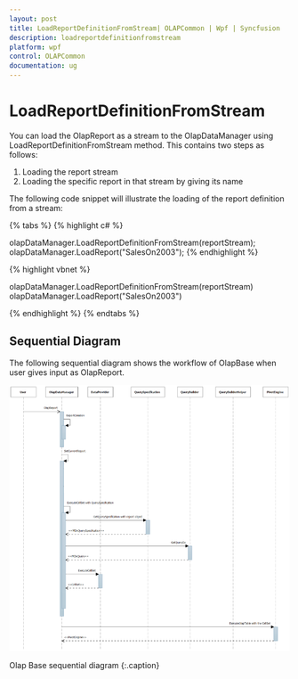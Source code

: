 ```yaml
---
layout: post
title: LoadReportDefinitionFromStream| OLAPCommon | Wpf | Syncfusion
description: loadreportdefinitionfromstream
platform: wpf
control: OLAPCommon
documentation: ug
---
```


# LoadReportDefinitionFromStream



You can load the OlapReport as a stream to the OlapDataManager using LoadReportDefinitionFromStream method. This contains two steps as follows:

1. Loading the report stream 
2. Loading the specific report in that stream by giving its name

The following code snippet will illustrate the loading of the report definition from a stream:


{% tabs %}
{% highlight c# %}

olapDataManager.LoadReportDefinitionFromStream(reportStream);
olapDataManager.LoadReport("SalesOn2003");
{% endhighlight  %}


{% highlight vbnet %}

olapDataManager.LoadReportDefinitionFromStream(reportStream)
olapDataManager.LoadReport("SalesOn2003")

{% endhighlight  %}
{% endtabs %}

## Sequential Diagram

The following sequential diagram shows the workflow of OlapBase when user gives input as OlapReport.

![](LoadReportDefinitionFromStream_images/LoadReportDefinitionFromStream_img1.png)





Olap Base sequential diagram
{:.caption}



